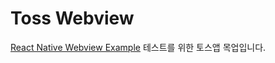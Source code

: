 # Toss Webview

[React Native Webview Example](https://github.com/socratone/react-native-webview-example) 테스트를 위한 토스앱 목업입니다.
